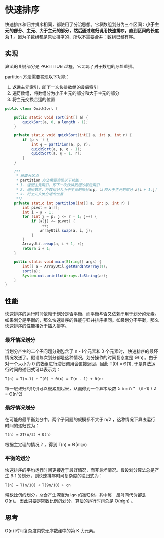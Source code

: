# 快速排序

快速排序和归并排序相同，都使用了分治思想。它将数组划分为三个区间：**小于主元的部分、主元、大于主元的部分，然后通过递归调用快速排序，直到区间的长度为 1** 。因为子数组都是原址排序的，所以不需要合并：数组已经有序。



## 实现

算法的关键部分是 PARTITION 过程，它实现了对子数组的原址重排。

partition 方法需要实现以下功能：

1. 返回主元索引，即下一次快排数组的最后索引
2. 遍历数组，将数组分为小于主元的部分和大于主元的部分
3. 将主元交换合适的位置



```java
public class QuickSort {

    public static void sort(int[] a) {
        quickSort(a, 0, a.length - 1);
    }

    private static void quickSort(int[] a, int p, int r) {
        if (p < r) {
            int q = partition(a, p, r);
            quickSort(a, p, q - 1);
            quickSort(a, q + 1, r);
        }
    }

    /**
     * 获取分区点
     * partition 方法需要实现以下功能：
     * 1. 返回主元索引，即下一次快排数组的最后索引
     * 2. 遍历数组，将数组分为小于主元的部分a[p, i]和大于主元的部分 a[i + 1,j]
     * 3. 将主元交换合适的位置
     **/
    private static int partition(int[] a, int p, int r) {
        int pivot = a[r];
        int i = p - 1;
        for (int j = p; j <= r - 1; j++) {
            if (a[j] <= pivot) {
                i++;
                ArrayUtil.swap(a, i, j);
            }
        }
        ArrayUtil.swap(a, i + 1, r);
        return i + 1;
    }

    public static void main(String[] args) {
        int[] a = ArrayUtil.getRandIntArray(8);
        sort(a);
        System.out.println(Arrays.toString(a));
    }
}

```



## 性能

快速排序的运行时间依赖于划分是否平衡，而平衡与否又依赖于用于划分的元素。如果划分是平衡的，那么快速排序的性能与归并排序相同。如果划分不平衡，那么快速排序的性能接近于插入排序。



### 最坏情况划分

当划分产生的二个子问题分别包含了 n - 1个元素和 0 个元素时， 快速排序的最坏情况发送了。假设每次划分都是这种情况。划分操作的时间复杂度是 Θ(n) 。由于对一个大小为 0 的数组进行递归调用会直接返回，因此 T(0) = Θ(1), 于是算法运行时间的递归式可以表示为：

`T(n) = T(n-1) + T(0) + Θ(n) = T(n - 1) + Θ(n)`

每一层递归的代价可以被累加起来，从而得到一个算术级数  Σ n = n * （n -1) / 2 = Θ(n^2)



### 最好情况划分

在可能的最平衡划分中，两个子问题的规模都不大于 n/2 ，这种情况下算法运行时间的递归式为：

`T(n) = 2T(n/2) + Θ(n)`

根据主定理的情况 2 ，得到 T(n) = Θ(nlgn)



### 平衡的划分

快速排序的平均运行时间更接近于最好情况，而非最坏情况。假设划分算法总是产生 9:1 的划分，则快速排序时间复杂度的递归式为：

`T(n) = T(n/10) + T(9n/10) + cn`

常数比例的划分，总会产生深度为 lgn 的递归树，其中每一层时间代价都是 O(n)。 因此只要是常数比例的划分，算法的运行时间总是 O(nlgn) 。



## 思考

O(n) 时间复杂度内求无序数组中的第 K 大元素。 

